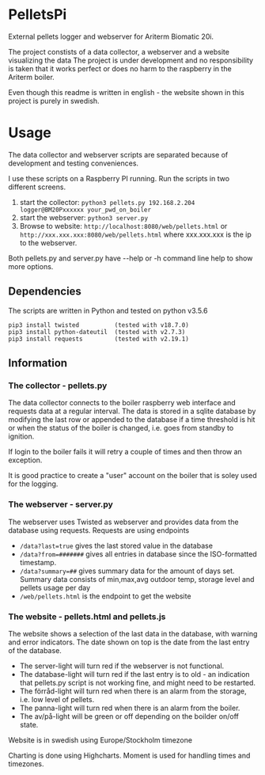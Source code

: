 # PelletsPi
External pellets logger and webserver for Ariterm Biomatic 20i.

The project constists of a data collector, a webserver and a website visualizing the data
The project is under development and no responsibility is taken that it works perfect or does no harm to the raspberry in the Ariterm boiler.

Even though this readme is written in english - the website shown in this project is purely in swedish.

# Usage
The data collector and webserver scripts are separated because of development and testing conveniences.

I use these scripts on a Raspberry PI running. Run the scripts in two different screens.
1. start the collector: `python3 pellets.py 192.168.2.204 logger@BM20Pxxxxxx your_pwd_on_boiler`
2. start the webserver: `python3 server.py`
3. Browse to website: `http://localhost:8080/web/pellets.html` or `http://xxx.xxx.xxx:8080/web/pellets.html` where xxx.xxx.xxx is the ip to the webserver. 

Both pellets.py and server.py have --help or -h command line help to show more options.

## Dependencies
The scripts are written in Python and tested on python v3.5.6
```
pip3 install twisted          (tested with v18.7.0)
pip3 install python-dateutil  (tested with v2.7.3)
pip3 install requests         (tested with v2.19.1)
```

## Information
### The collector - pellets.py
The data collector connects to the boiler raspberry web interface and requests data at a regular interval.
The data is stored in a sqlite database by modifying the last row or appended to the database if a time threshold is hit or when the status of the boiler is changed, i.e. goes from standby to ignition.

If login to the boiler fails it will retry a couple of times and then throw an exception.

It is good practice to create a "user" account on the boiler that is soley used for the logging.

### The webserver - server.py
The webserver uses Twisted as webserver and provides data from the database using requests. 
Requests are using endpoints 
* `/data?last=true` gives the last stored value in the database 
* `/data?from=#######` gives all entries in database since the ISO-formatted timestamp. 
* `/data?summary=##` gives summary data for the amount of days set. Summary data consists of min,max,avg outdoor temp, storage level and pellets usage per day
* `/web/pellets.html` is the endpoint to get the website

### The website - pellets.html and pellets.js
The website shows a selection of the last data in the database, with warning and error indicators.
The date shown on top is the date from the last entry of the database.
* The server-light will turn red if the webserver is not functional.
* The database-light will turn red if the last entry is to old - an indication that pellets.py script is not working fine, and might need to be restarted.
* The förråd-light will turn red when there is an alarm from the storage, i.e. low level of pellets.
* The panna-light will turn red when there is an alarm from the boiler.
* The av/på-light will be green or off depending on the boilder on/off state.

Website is in swedish using Europe/Stockholm timezone

Charting is done using Highcharts. Moment is used for handling times and timezones.




